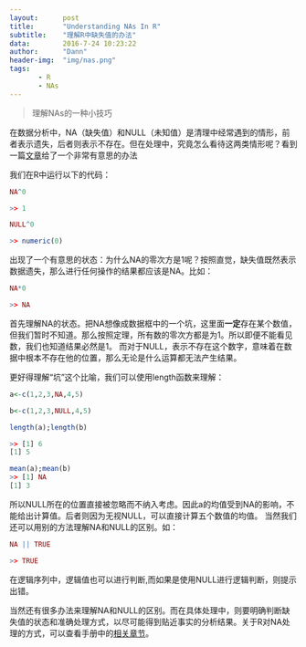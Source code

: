 ```yaml
---
layout:      post
title:       "Understanding NAs In R"
subtitle:    "理解R中缺失值的办法"
data:        2016-7-24 10:23:22
author:      "Dann"
header-img:  "img/nas.png"
tags:
       - R
       - NAs
---
```


> 理解NAs的一种小技巧

在数据分析中，NA（缺失值）和NULL（未知值）是清理中经常遇到的情形，前者表示遗失，后者则表示不存在。但在处理中，究竟怎么看待这两类情形呢？看到一篇<a href="http://www.r-bloggers.com/the-trick-to-understanding-nas-missing-values-in-r/">文章</a>给了一个非常有意思的办法

我们在R中运行以下的代码：

```r
NA^0

>> 1

NULL^0

>> numeric(0)
```
出现了一个有意思的状态：为什么NA的零次方是1呢？按照直觉，缺失值既然表示数据遗失，那么进行任何操作的结果都应该是NA。比如：

```r
NA*0

>> NA
```
首先理解NA的状态。把NA想像成数据框中的一个坑，这里面**一定**存在某个数值，但我们暂时不知道。那么按照定理，所有数的零次方都是为1。所以即便不能看见数，我们也知道结果必然是1。
而对于NULL，表示不存在这个数字，意味着在数据中根本不存在他的位置，那么无论是什么运算都无法产生结果。

更好得理解“坑”这个比喻，我们可以使用length函数来理解：

```r
a<-c(1,2,3,NA,4,5)

b<-c(1,2,3,NULL,4,5)

length(a);length(b)

>> [1] 6
[1] 5

mean(a);mean(b)
>> [1] NA
[1] 3
```
所以NULL所在的位置直接被忽略而不纳入考虑。因此a的均值受到NA的影响，不能给出计算值。后者则因为无视NULL，可以直接计算五个数值的均值。
当然我们还可以用别的方法理解NA和NULL的区别。如：

```r
NA || TRUE

>> TRUE
```
在逻辑序列中，逻辑值也可以进行判断,而如果是使用NULL进行逻辑判断，则提示出错。

当然还有很多办法来理解NA和NULL的区别。而在具体处理中，则要明确判断缺失值的状态和准确处理方式，以尽可能得到贴近事实的分析结果。关于R对NA处理的方式，可以查看手册中的<a href="https://cran.r-project.org/doc/manuals/r-release/R-lang.html#NA-handling">相关章节</a>。
